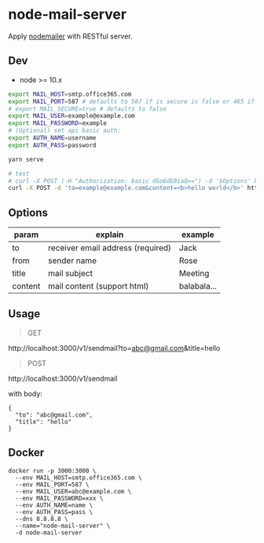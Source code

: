 # node-mail-server

Apply [nodemailer](https://nodemailer.com/) with RESTful server.

## Dev

- node >= 10.x

```sh
export MAIL_HOST=smtp.office365.com
export MAIL_PORT=587 # defaults to 587 if is secure is false or 465 if true
# export MAIL_SECURE=true # defaults to false
export MAIL_USER=example@example.com
export MAIL_PASSWORD=example
# (Optional) set api basic auth:
export AUTH_NAME=username
export AUTH_PASS=password

yarn serve

# test
# curl -X POST (-H "Authorization: basic dGo6dG9iaQ==") -d '$Options' http://localhost:3000/v1/sendmail
curl -X POST -d 'to=example@example.com&content=<b>hello world</b>' http://localhost:3000/v1/sendmail
```

## Options

|  param   | explain  | example |
|  ----  | ----  | ---- |
| to     | receiver email address (required) | Jack |
| from   | sender name                       | Rose |
| title  | mail subject                      | Meeting |
| content  | mail content (support html)     | balabala... |

## Usage

> GET

http://localhost:3000/v1/sendmail?to=abc@gmail.com&title=hello

> POST

http://localhost:3000/v1/sendmail

with body:

```
{
  "to": "abc@gmail.com",
  "title": "hello"
}
```

## Docker

```
docker run -p 3000:3000 \
  --env MAIL_HOST=smtp.office365.com \
  --env MAIL_PORT=587 \
  --env MAIL_USER=abc@example.com \
  --env MAIL_PASSWORD=xxx \
  --env AUTH_NAME=name \
  --env AUTH_PASS=pass \
  --dns 8.8.8.8 \
  --name="node-mail-server" \
  -d node-mail-server
```
